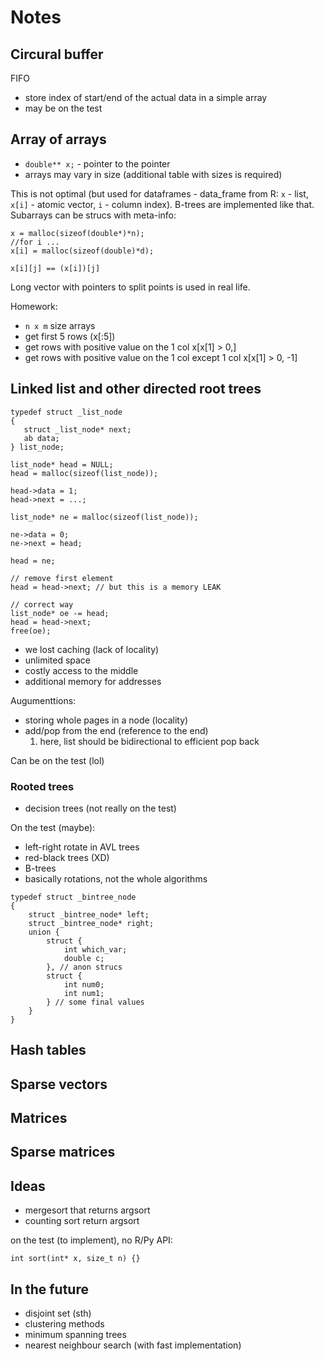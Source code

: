 # Notes

## Circural buffer

FIFO

* store index of start/end of the actual data in a simple array
* may be on the test

## Array of arrays

* `double** x;` - pointer to the pointer
* arrays may vary in size (additional table with sizes is required)

This is not optimal (but used for dataframes - data_frame from R: `x` - list, `x[i]` - atomic vector, `i` - column index). B-trees are implemented like that. Subarrays can be strucs with meta-info:

```{c}
x = malloc(sizeof(double*)*n);
//for i ...
x[i] = malloc(sizeof(double)*d);

x[i][j] == (x[i])[j]
```

Long vector with pointers to split points is used in real life.

Homework:

* `n x m` size arrays
* get first 5 rows (x[:5])
* get rows with positive value on the 1 col x[x[1] > 0,]
* get rows with positive value on the 1 col except 1 col x[x[1] > 0, -1]

## Linked list and other directed root trees

```{c}
typedef struct _list_node 
{
   struct _list_node* next;
   ab data; 
} list_node;

list_node* head = NULL;
head = malloc(sizeof(list_node));

head->data = 1;
head->next = ...;

list_node* ne = malloc(sizeof(list_node));

ne->data = 0;
ne->next = head;

head = ne;

// remove first element
head = head->next; // but this is a memory LEAK

// correct way
list_node* oe -= head;
head = head->next;
free(oe);
```

* we lost caching (lack of locality)
* unlimited space
* costly access to the middle
* additional memory for addresses

Augumenttions:

* storing whole pages in a node (locality)
* add/pop from the end (reference to the end)
    1. here, list should be bidirectional to efficient pop back

Can be on the test (lol)

### Rooted trees

* decision trees (not really on the test)

On the test (maybe):

* left-right rotate in AVL trees
* red-black trees (XD)
* B-trees
* basically rotations, not the whole algorithms

```{c}
typedef struct _bintree_node
{
    struct _bintree_node* left;
    struct _bintree_node* right;
    union {
        struct {
            int which_var;
            double c;
        }, // anon strucs
        struct {
            int num0;
            int num1;
        } // some final values
    }
}
```

## Hash tables

## Sparse vectors

## Matrices

## Sparse matrices

## Ideas

* mergesort that returns argsort
* counting sort return argsort

on the test (to implement), no R/Py API:

```{c}
int sort(int* x, size_t n) {}
```

## In the future

* disjoint set  (sth)
* clustering methods
* minimum spanning trees
* nearest neighbour search (with fast implementation)
